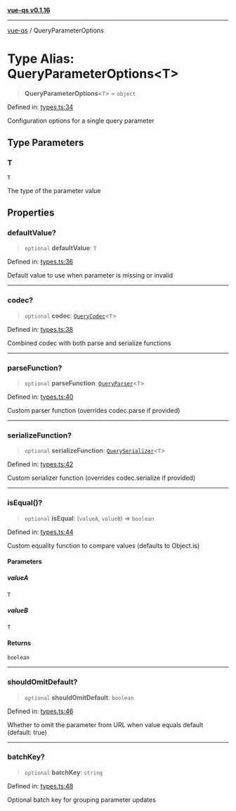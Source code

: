 [**vue-qs v0.1.16**](../README.md)

***

[vue-qs](../README.md) / QueryParameterOptions

# Type Alias: QueryParameterOptions\<T\>

> **QueryParameterOptions**\<`T`\> = `object`

Defined in: [types.ts:34](https://github.com/iamsomraj/vue-qs/blob/e1f88d67026c08e56605a693106ef6b717bd39ad/src/types.ts#L34)

Configuration options for a single query parameter

## Type Parameters

### T

`T`

The type of the parameter value

## Properties

### defaultValue?

> `optional` **defaultValue**: `T`

Defined in: [types.ts:36](https://github.com/iamsomraj/vue-qs/blob/e1f88d67026c08e56605a693106ef6b717bd39ad/src/types.ts#L36)

Default value to use when parameter is missing or invalid

***

### codec?

> `optional` **codec**: [`QueryCodec`](QueryCodec.md)\<`T`\>

Defined in: [types.ts:38](https://github.com/iamsomraj/vue-qs/blob/e1f88d67026c08e56605a693106ef6b717bd39ad/src/types.ts#L38)

Combined codec with both parse and serialize functions

***

### parseFunction?

> `optional` **parseFunction**: [`QueryParser`](QueryParser.md)\<`T`\>

Defined in: [types.ts:40](https://github.com/iamsomraj/vue-qs/blob/e1f88d67026c08e56605a693106ef6b717bd39ad/src/types.ts#L40)

Custom parser function (overrides codec.parse if provided)

***

### serializeFunction?

> `optional` **serializeFunction**: [`QuerySerializer`](QuerySerializer.md)\<`T`\>

Defined in: [types.ts:42](https://github.com/iamsomraj/vue-qs/blob/e1f88d67026c08e56605a693106ef6b717bd39ad/src/types.ts#L42)

Custom serializer function (overrides codec.serialize if provided)

***

### isEqual()?

> `optional` **isEqual**: (`valueA`, `valueB`) => `boolean`

Defined in: [types.ts:44](https://github.com/iamsomraj/vue-qs/blob/e1f88d67026c08e56605a693106ef6b717bd39ad/src/types.ts#L44)

Custom equality function to compare values (defaults to Object.is)

#### Parameters

##### valueA

`T`

##### valueB

`T`

#### Returns

`boolean`

***

### shouldOmitDefault?

> `optional` **shouldOmitDefault**: `boolean`

Defined in: [types.ts:46](https://github.com/iamsomraj/vue-qs/blob/e1f88d67026c08e56605a693106ef6b717bd39ad/src/types.ts#L46)

Whether to omit the parameter from URL when value equals default (default: true)

***

### batchKey?

> `optional` **batchKey**: `string`

Defined in: [types.ts:48](https://github.com/iamsomraj/vue-qs/blob/e1f88d67026c08e56605a693106ef6b717bd39ad/src/types.ts#L48)

Optional batch key for grouping parameter updates
